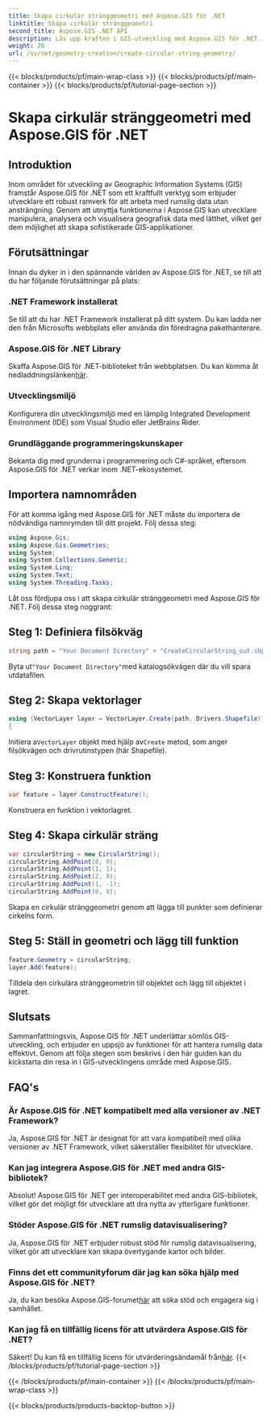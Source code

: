 ```yaml
---
title: Skapa cirkulär stränggeometri med Aspose.GIS för .NET
linktitle: Skapa cirkulär stränggeometri
second_title: Aspose.GIS .NET API
description: Lås upp kraften i GIS-utveckling med Aspose.GIS för .NET. Skapa, analysera och visualisera rumslig data utan ansträngning.
weight: 20
url: /sv/net/geometry-creation/create-circular-string-geometry/
---
```


{{< blocks/products/pf/main-wrap-class >}}
{{< blocks/products/pf/main-container >}}
{{< blocks/products/pf/tutorial-page-section >}}

# Skapa cirkulär stränggeometri med Aspose.GIS för .NET

## Introduktion
Inom området för utveckling av Geographic Information Systems (GIS) framstår Aspose.GIS för .NET som ett kraftfullt verktyg som erbjuder utvecklare ett robust ramverk för att arbeta med rumslig data utan ansträngning. Genom att utnyttja funktionerna i Aspose.GIS kan utvecklare manipulera, analysera och visualisera geografisk data med lätthet, vilket ger dem möjlighet att skapa sofistikerade GIS-applikationer.
## Förutsättningar
Innan du dyker in i den spännande världen av Aspose.GIS för .NET, se till att du har följande förutsättningar på plats:
### .NET Framework installerat
Se till att du har .NET Framework installerat på ditt system. Du kan ladda ner den från Microsofts webbplats eller använda din föredragna pakethanterare.
### Aspose.GIS för .NET Library
 Skaffa Aspose.GIS för .NET-biblioteket från webbplatsen. Du kan komma åt nedladdningslänken[här](https://releases.aspose.com/gis/net/).
### Utvecklingsmiljö
Konfigurera din utvecklingsmiljö med en lämplig Integrated Development Environment (IDE) som Visual Studio eller JetBrains Rider.
### Grundläggande programmeringskunskaper
Bekanta dig med grunderna i programmering och C#-språket, eftersom Aspose.GIS för .NET verkar inom .NET-ekosystemet.

## Importera namnområden
För att komma igång med Aspose.GIS för .NET måste du importera de nödvändiga namnrymden till ditt projekt. Följ dessa steg:

```csharp
using Aspose.Gis;
using Aspose.Gis.Geometries;
using System;
using System.Collections.Generic;
using System.Linq;
using System.Text;
using System.Threading.Tasks;
```

Låt oss fördjupa oss i att skapa cirkulär stränggeometri med Aspose.GIS för .NET. Följ dessa steg noggrant:
## Steg 1: Definiera filsökväg
```csharp
string path = "Your Document Directory" + "CreateCircularString_out.shp";
```
 Byta ut`"Your Document Directory"`med katalogsökvägen där du vill spara utdatafilen.
## Steg 2: Skapa vektorlager
```csharp
using (VectorLayer layer = VectorLayer.Create(path, Drivers.Shapefile))
{
```
 Initiera a`VectorLayer` objekt med hjälp av`Create` metod, som anger filsökvägen och drivrutinstypen (här Shapefile).
## Steg 3: Konstruera funktion
```csharp
var feature = layer.ConstructFeature();
```
Konstruera en funktion i vektorlagret.
## Steg 4: Skapa cirkulär sträng
```csharp
var circularString = new CircularString();
circularString.AddPoint(0, 0);
circularString.AddPoint(1, 1);
circularString.AddPoint(2, 0);
circularString.AddPoint(1, -1);
circularString.AddPoint(0, 0);
```
Skapa en cirkulär stränggeometri genom att lägga till punkter som definierar cirkelns form.
## Steg 5: Ställ in geometri och lägg till funktion
```csharp
feature.Geometry = circularString;
layer.Add(feature);
```
Tilldela den cirkulära stränggeometrin till objektet och lägg till objektet i lagret.

## Slutsats
Sammanfattningsvis, Aspose.GIS för .NET underlättar sömlös GIS-utveckling, och erbjuder en uppsjö av funktioner för att hantera rumslig data effektivt. Genom att följa stegen som beskrivs i den här guiden kan du kickstarta din resa in i GIS-utvecklingens område med Aspose.GIS.
## FAQ's
### Är Aspose.GIS för .NET kompatibelt med alla versioner av .NET Framework?
Ja, Aspose.GIS för .NET är designat för att vara kompatibelt med olika versioner av .NET Framework, vilket säkerställer flexibilitet för utvecklare.
### Kan jag integrera Aspose.GIS för .NET med andra GIS-bibliotek?
Absolut! Aspose.GIS för .NET ger interoperabilitet med andra GIS-bibliotek, vilket gör det möjligt för utvecklare att dra nytta av ytterligare funktioner.
### Stöder Aspose.GIS för .NET rumslig datavisualisering?
Ja, Aspose.GIS för .NET erbjuder robust stöd för rumslig datavisualisering, vilket gör att utvecklare kan skapa övertygande kartor och bilder.
### Finns det ett communityforum där jag kan söka hjälp med Aspose.GIS för .NET?
 Ja, du kan besöka Aspose.GIS-forumet[här](https://forum.aspose.com/c/gis/33) att söka stöd och engagera sig i samhället.
### Kan jag få en tillfällig licens för att utvärdera Aspose.GIS för .NET?
 Säkert! Du kan få en tillfällig licens för utvärderingsändamål från[här](https://purchase.aspose.com/temporary-license/).
{{< /blocks/products/pf/tutorial-page-section >}}

{{< /blocks/products/pf/main-container >}}
{{< /blocks/products/pf/main-wrap-class >}}

{{< blocks/products/products-backtop-button >}}

